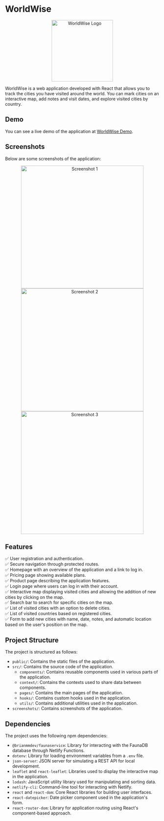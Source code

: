 # WorldWise

<p align="center">
  <img src="logo.png" alt="WorldWise Logo" width="200" height="200">
</p>

WorldWise is a web application developed with React that allows you to track the cities you have visited around the world. You can mark cities on an interactive map, add notes and visit dates, and explore visited cities by country.

## Demo

You can see a live demo of the application at [WorldWise Demo]([https://worldwise-demo.com](https://worldwise.jadelgadorobles.com/)).

## Screenshots

Below are some screenshots of the application:

<p align="center">
  <img src="screenshots/screenshot1.png" alt="Screenshot 1" width="400">
  <img src="screenshots/screenshot2.png" alt="Screenshot 2" width="400">
  <img src="screenshots/screenshot3.png" alt="Screenshot 3" width="400">
</p>

## Features

✅ User registration and authentication.  
✅ Secure navigation through protected routes.  
✅ Homepage with an overview of the application and a link to log in.  
✅ Pricing page showing available plans.  
✅ Product page describing the application features.  
✅ Login page where users can log in with their account.  
✅ Interactive map displaying visited cities and allowing the addition of new cities by clicking on the map.  
✅ Search bar to search for specific cities on the map.  
✅ List of visited cities with an option to delete cities.  
✅ List of visited countries based on registered cities.  
✅ Form to add new cities with name, date, notes, and automatic location based on the user's position on the map.

## Project Structure

The project is structured as follows:

- `public/`: Contains the static files of the application.
- `src/`: Contains the source code of the application.
  - `components/`: Contains reusable components used in various parts of the application.
  - `context/`: Contains the contexts used to share data between components.
  - `pages/`: Contains the main pages of the application.
  - `hooks/`: Contains custom hooks used in the application.
  - `utils/`: Contains additional utilities used in the application.
- `screenshots/`: Contains screenshots of the application.

## Dependencies

The project uses the following npm dependencies:

- `@brianmmdev/faunaservice`: Library for interacting with the FaunaDB database through Netlify Functions.
- `dotenv`: Library for loading environment variables from a `.env` file.
- `json-server`: JSON server for simulating a REST API for local development.
- `leaflet` and `react-leaflet`: Libraries used to display the interactive map in the application.
- `lodash`: JavaScript utility library used for manipulating and sorting data.
- `netlify-cli`: Command-line tool for interacting with Netlify.
- `react` and `react-dom`: Core React libraries for building user interfaces.
- `react-datepicker`: Date picker component used in the application's form.
- `react-router-dom`: Library for application routing using React's component-based approach.


